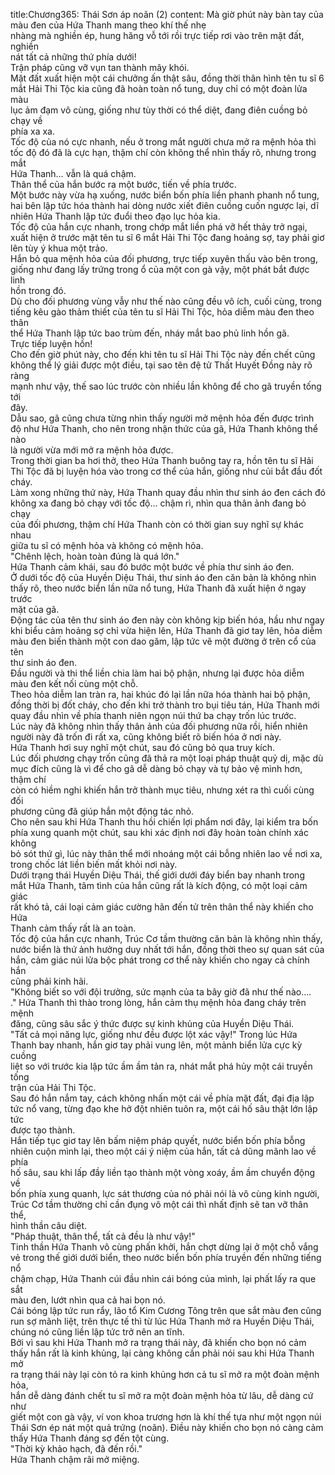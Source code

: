 title:Chương365: Thái Sơn áp noãn (2)
content:
Mà giờ phút này bàn tay của màu đen của Hứa Thanh mang theo khí thế nhẹ<br>nhàng mà nghiền ép, hung hăng vỗ tới rồi trực tiếp rơi vào trên mặt đất, nghiền<br>nát tất cả những thứ phía dưới!<br>Trận pháp cũng vỡ vụn tan thành mây khói.<br>Mặt đất xuất hiện một cái chưởng ấn thật sâu, đồng thời thân hình tên tu sĩ 6<br>mắt Hải Thi Tộc kia cũng đã hoàn toàn nổ tung, duy chỉ có một đoàn lửa màu<br>lục ảm đạm vô cùng, giống như tùy thời có thể diệt, đang điên cuồng bỏ chạy về<br>phía xa xa.<br>Tốc độ của nó cực nhanh, nếu ở trong mắt người chưa mở ra mệnh hỏa thì<br>tốc độ đó đã là cực hạn, thậm chí còn không thể nhìn thấy rõ, nhưng trong mắt<br>Hứa Thanh… vẫn là quá chậm.<br>Thân thể của hắn bước ra một bước, tiến về phía trước.<br>Một bước này vừa hạ xuống, nước biển bốn phía liền phanh phanh nổ tung,<br>hai bên lập tức hóa thành hai dòng nước xiết điên cuồng cuốn ngược lại, dĩ<br>nhiên Hứa Thanh lập tức đuổi theo đạo lục hỏa kia.<br>Tốc độ của hắn cực nhanh, trong chớp mắt liền phá vỡ hết thảy trở ngại,<br>xuất hiện ở trước mặt tên tu sĩ 6 mắt Hải Thi Tộc đang hoảng sợ, tay phải giơ<br>lên tùy ý khua một trảo.<br>Hắn bỏ qua mệnh hỏa của đối phương, trực tiếp xuyên thấu vào bên trong,<br>giống như đang lấy trứng trong ổ của một con gà vậy, một phát bắt được linh<br>hồn trong đó.<br>Dù cho đối phương vùng vẫy như thế nào cũng đều vô ích, cuối cùng, trong<br>tiếng kêu gào thảm thiết của tên tu sĩ Hải Thi Tộc, hỏa diễm màu đen theo thân<br>thể Hứa Thanh lập tức bao trùm đến, nháy mắt bao phủ linh hồn gã.<br>Trực tiếp luyện hồn!<br>Cho đến giờ phút này, cho đến khi tên tu sĩ Hải Thi Tộc này đến chết cũng<br>không thể lý giải được một điều, tại sao tên đệ tử Thất Huyết Đồng này rõ ràng<br>mạnh như vậy, thế sao lúc trước còn nhiều lần không để cho gã truyền tống tới<br>đây.<br>Dẫu sao, gã cũng chưa từng nhìn thấy người mở mệnh hỏa đến được trình<br>độ như Hứa Thanh, cho nên trong nhận thức của gã, Hứa Thanh không thể nào<br>là người vừa mới mở ra mệnh hỏa được.<br>Trong thời gian ba hơi thở, theo Hứa Thanh buông tay ra, hồn tên tu sĩ Hải<br>Thi Tộc đã bị luyện hóa vào trong cơ thể của hắn, giống như củi bắt đầu đốt<br>cháy.<br>Làm xong những thứ này, Hứa Thanh quay đầu nhìn thư sinh áo đen cách đó<br>không xa đang bỏ chạy với tốc độ… chậm rì, nhìn qua thân ảnh đang bỏ chạy<br>của đối phương, thậm chí Hứa Thanh còn có thời gian suy nghĩ sự khác nhau<br>giữa tu sĩ có mệnh hỏa và không có mệnh hỏa.<br>"Chênh lệch, hoàn toàn đúng là quá lớn."<br>Hứa Thanh cảm khái, sau đó bước một bước về phía thư sinh áo đen.<br>Ở dưới tốc độ của Huyền Diệu Thái, thư sinh áo đen căn bản là không nhìn<br>thấy rõ, theo nước biển lần nữa nổ tung, Hứa Thanh đã xuất hiện ở ngay trước<br>mặt của gã.<br>Động tác của tên thư sinh áo đen này còn không kịp biến hóa, hầu như ngay<br>khi biểu cảm hoảng sợ chỉ vừa hiện lên, Hứa Thanh đã giơ tay lên, hỏa diễm<br>màu đen biến thành một con dao găm, lập tức vẽ một đường ở trên cổ của tên<br>thư sinh áo đen.<br>Đầu người và thi thể liền chia làm hai bộ phận, nhưng lại được hỏa diễm<br>màu đen kết nối cùng một chỗ.<br>Theo hỏa diễm lan tràn ra, hai khúc đó lại lần nữa hóa thành hai bộ phận,<br>đồng thời bị đốt cháy, cho đến khi trở thành tro bụi tiêu tán, Hứa Thanh mới<br>quay đầu nhìn về phía thanh niên ngọn núi thứ ba chạy trốn lúc trước.<br>Lúc này đã không nhìn thấy thân ảnh của đối phương nữa rồi, hiển nhiên<br>người này đã trốn đi rất xa, cũng không biết rõ biến hóa ở nơi này.<br>Hứa Thanh hơi suy nghĩ một chút, sau đó cũng bỏ qua truy kích.<br>Lúc đối phương chạy trốn cũng đã thả ra một loại pháp thuật quỷ dị, mặc dù<br>mục đích cũng là vì để cho gã dễ dàng bỏ chạy và tự bảo vệ mình hơn, thậm chí<br>còn có hiềm nghi khiến hắn trở thành mục tiêu, nhưng xét ra thì cuối cùng đối<br>phương cũng đã giúp hắn một động tác nhỏ.<br>Cho nên sau khi Hứa Thanh thu hồi chiến lợi phẩm nơi đây, lại kiểm tra bốn<br>phía xung quanh một chút, sau khi xác định nơi đây hoàn toàn chính xác không<br>bỏ sót thứ gì, lúc này thân thể mới nhoáng một cái bỗng nhiên lao về nơi xa,<br>trong chốc lát liền biến mất khỏi nơi này.<br>Dưới trạng thái Huyền Diệu Thái, thế giới dưới đáy biển bay nhanh trong<br>mắt Hứa Thanh, tâm tình của hắn cũng rất là kích động, có một loại cảm giác<br>rất khó tả, cái loại cảm giác cường hãn đến tử trên thân thể này khiến cho Hứa<br>Thanh cảm thấy rất là an toàn.<br>Tốc độ của hắn cực nhanh, Trúc Cơ tầm thường căn bản là không nhìn thấy,<br>nước biển là thứ ảnh hưởng duy nhất tới hắn, đồng thời theo sự quan sát của<br>hắn, cảm giác núi lửa bộc phát trong cơ thể này khiến cho ngay cả chính hắn<br>cũng phải kinh hãi.<br>"Không biết so với đội trưởng, sức mạnh của ta bây giờ đã như thế nào....<br>." Hứa Thanh thì thào trong lòng, hắn cảm thụ mệnh hỏa đang cháy trên mệnh<br>đăng, cũng sâu sắc ý thức được sự kinh khủng của Huyền Diệu Thái.<br>"Tất cả mọi năng lực, giống như đều được lột xác vậy!" Trong lúc Hứa<br>Thanh bay nhanh, hắn giơ tay phải vung lên, một mảnh biển lửa cực kỳ cuồng<br>liệt so với trước kia lập tức ầm ầm tản ra, nhát mắt phá hủy một cái truyền tống<br>trận của Hải Thi Tộc.<br>Sau đó hắn nắm tay, cách không nhấn một cái về phía mặt đất, đại địa lập<br>tức nổ vang, từng đạo khe hở đột nhiên tuôn ra, một cái hố sâu thật lớn lập tức<br>được tạo thành.<br>Hắn tiếp tục giơ tay lên bấm niệm pháp quyết, nước biển bốn phía bỗng<br>nhiên cuộn mình lại, theo một cái ý niệm của hắn, tất cả dũng mãnh lao về phía<br>hố sâu, sau khi lấp đầy liền tạo thành một vòng xoáy, ầm ầm chuyển động về<br>bốn phía xung quanh, lực sát thương của nó phải nói là vô cùng kinh người,<br>Trúc Cơ tầm thường chỉ cần đụng vô một cái thì nhất định sẽ tan vỡ thân thể,<br>hình thần câu diệt.<br>"Pháp thuật, thân thể, tất cả đều là như vậy!"<br>Tinh thần Hứa Thanh vô cùng phấn khởi, hắn chợt dừng lại ở một chỗ vắng<br>vẻ trong thế giới dưới biển, theo nước biển bốn phía truyền đến những tiếng nổ<br>chậm chạp, Hứa Thanh cúi đầu nhìn cái bóng của mình, lại phất lấy ra que sắt<br>màu đen, lướt nhìn qua cả hai bọn nó.<br>Cái bóng lập tức run rẩy, lão tổ Kim Cương Tông trên que sắt màu đen cũng<br>run sợ mãnh liệt, trên thực tế thì từ lúc Hứa Thanh mở ra Huyền Diệu Thái,<br>chúng nó cũng liền lập tức trở nên an tĩnh.<br>Bởi vì sau khi Hứa Thanh mở ra trạng thái này, đã khiến cho bọn nó cảm<br>thấy hắn rất là kinh khủng, lại càng không cần phải nói sau khi Hứa Thanh mở<br>ra trạng thái này lại còn tỏ ra kinh khủng hơn cả tu sĩ mở ra một đoàn mệnh hỏa,<br>hắn dễ dàng đánh chết tu sĩ mở ra một đoàn mệnh hỏa từ lâu, dễ dàng cứ như<br>giết một con gà vậy, ví von khoa trương hơn là khí thế tựa như một ngọn núi<br>Thái Sơn ép nát một quả trứng (noãn). Điều này khiến cho bọn nó càng cảm<br>thấy Hứa Thanh đáng sợ đến tột cùng.<br>"Thời kỳ khảo hạch, đã đến rồi."<br>Hứa Thanh chậm rãi mở miệng.